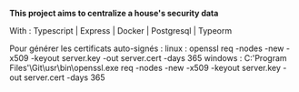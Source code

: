 **This project aims to centralize a house's security data**

With : Typescript | Express | Docker | Postgresql | Typeorm

Pour générer les certificats auto-signés :
linux : openssl req -nodes -new -x509 -keyout server.key -out server.cert -days 365
windows : C:\'Program Files'\Git\usr\bin\openssl.exe req -nodes -new -x509 -keyout server.key -out server.cert -days 365

